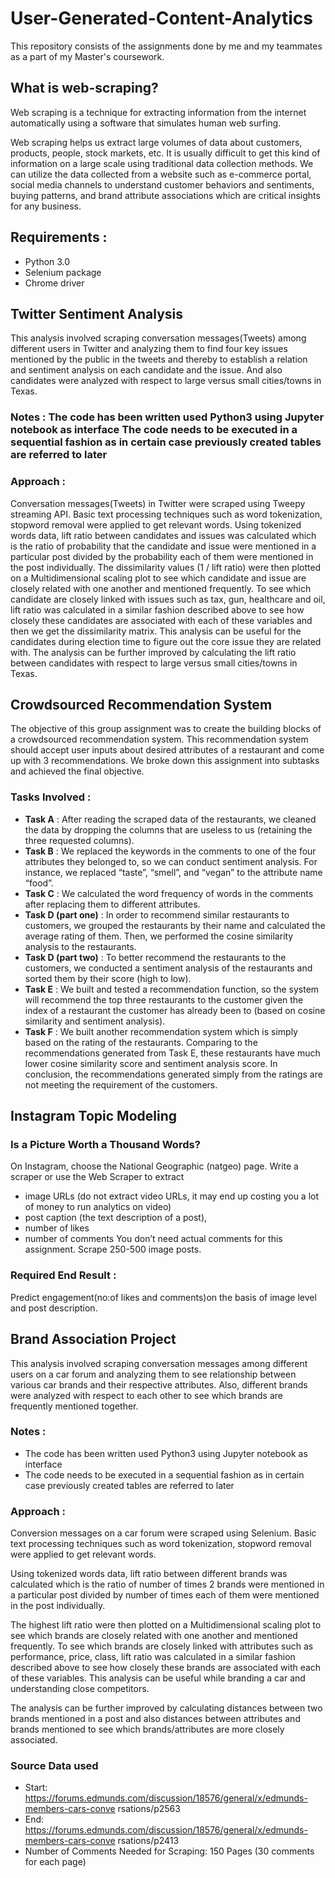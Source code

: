 # User-Generated-Content-Analytics
This repository consists of the assignments done by me and my teammates as a part of my Master's coursework.

## What is web-scraping?
Web scraping is a technique for extracting information from the internet automatically using a software that simulates human web surfing.

Web scraping helps us extract large volumes of data about customers, products, people, stock markets, etc. It is usually difficult to get this kind of information on a large scale using traditional data collection methods. We can utilize the data collected from a website such as e-commerce portal, social media channels to understand customer behaviors and sentiments, buying patterns, and brand attribute associations which are critical insights for any business.

## Requirements :
* Python 3.0
* Selenium package
* Chrome driver

## Twitter Sentiment Analysis
This analysis involved scraping conversation messages(Tweets) among different users in Twitter and analyzing them to find four key issues mentioned by the public in the tweets and thereby to establish a relation and sentiment analysis on each candidate and the issue. And also candidates were analyzed with respect to large versus small cities/towns in Texas.

### Notes : The code has been written used Python3 using Jupyter notebook as interface The code needs to be executed in a sequential fashion as in certain case previously created tables are referred to later

### Approach : 
Conversation messages(Tweets) in Twitter were scraped using Tweepy streaming API. Basic text processing techniques such as word tokenization, stopword removal were applied to get relevant words. Using tokenized words data, lift ratio between candidates and issues was calculated which is the ratio of probability that the candidate and issue were mentioned in a particular post divided by the probability each of them were mentioned in the post individually. The dissimilarity values (1 / lift ratio) were then plotted on a Multidimensional scaling plot to see which candidate and issue are closely related with one another and mentioned frequently. To see which candidate are closely linked with issues such as tax, gun, healthcare and oil, lift ratio was calculated in a similar fashion described above to see how closely these candidates are associated with each of these variables and then we get the dissimilarity matrix. This analysis can be useful for the candidates during election time to figure out the core issue they are related with. The analysis can be further improved by calculating the lift ratio between candidates with respect to large versus small cities/towns in Texas.

## Crowdsourced Recommendation System
The objective of this group assignment was to create the building blocks of a crowdsourced recommendation system. This recommendation system should accept user inputs about desired attributes of a restaurant and come up with 3 recommendations.  We broke down this assignment into subtasks and achieved the final objective.

### Tasks Involved :

* **Task A** : After reading the scraped data of the restaurants, we cleaned the data by dropping the columns that are useless to us (retaining the three requested columns).
* **Task B** : We replaced the keywords in the comments to one of the four attributes they belonged to, so we can conduct sentiment analysis. For instance, we replaced “taste”, “smell”, and “vegan” to the attribute name “food”.
* **Task C** : We calculated the word frequency of words in the comments after replacing them to different attributes.
* **Task D (part one)** : In order to recommend similar restaurants to customers, we grouped the restaurants by their name and calculated the average rating of them. Then, we performed the cosine similarity analysis to the restaurants.
* **Task D (part two)** : To better recommend the restaurants to the customers, we conducted a sentiment analysis of the restaurants and sorted them by their score (high to low).
* **Task E** : We built and tested a recommendation function, so the system will recommend the top three restaurants to the customer given the index of a restaurant the customer has already been to (based on cosine similarity and sentiment analysis).
* **Task F** : We built another recommendation system which is simply based on the rating of the restaurants. Comparing to the recommendations generated from Task E, these restaurants have much lower cosine similarity score and sentiment analysis score. In conclusion, the recommendations generated simply from the ratings are not meeting the requirement of the customers.

## Instagram Topic Modeling

### Is a Picture Worth a Thousand Words?
On Instagram, choose the National Geographic (natgeo) page. Write a scraper or use the Web Scraper to extract 
  * image URLs (do not extract video URLs, it may end up costing you a lot of money to run analytics on video)
  * post caption (the text description of a post), 
  * number of likes 
  * number of comments
You don’t need actual comments for this assignment. Scrape 250-500 image posts. 

### Required End Result : 
Predict engagement(no:of likes and comments)on the basis of image level and post description.

## Brand Association Project
This analysis involved scraping conversation messages among different users on a car forum and analyzing them to see relationship between various car brands and their respective attributes. Also, different brands were analyzed with respect to each other to see which brands are frequently mentioned together.

### Notes :
* The code has been written used Python3 using Jupyter notebook as interface
* The code needs to be executed in a sequential fashion as in certain case previously
created tables are referred to later

### Approach :
Conversion messages on a car forum were scraped using Selenium. Basic text processing techniques such as word tokenization, stopword removal were applied to get relevant words.

Using tokenized words data, ​lift ratio​ between different brands was calculated which is the ratio of number of times 2 brands were mentioned in a particular post divided by number of times each of them were mentioned in the post individually.

The highest lift ratio were then plotted on a ​Multidimensional scaling​ plot to see which brands are closely related with one another and mentioned frequently. To see which brands are closely linked with attributes such as performance, price, class, lift ratio was calculated in a similar fashion described above to see how closely these brands are associated with each of these variables. This analysis can be useful while branding a car and understanding close competitors.

The analysis can be further improved by calculating distances between two brands mentioned in a post and also distances between attributes and brands mentioned to see which brands/attributes are more closely associated.

### Source Data used
* Start:
https://forums.edmunds.com/discussion/18576/general/x/edmunds-members-cars-conve
rsations/p2563
* End:
https://forums.edmunds.com/discussion/18576/general/x/edmunds-members-cars-conve
rsations/p2413
* Number of Comments Needed for Scraping: 150 Pages (30 comments for each page)










